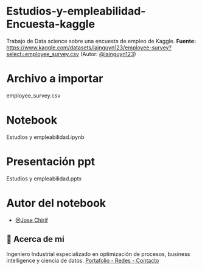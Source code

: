 # Estudios-y-empleabilidad-Encuesta-kaggle
Trabajo de Data science sobre una encuesta de empleo de Kaggle.
**Fuente:** https://www.kaggle.com/datasets/lainguyn123/employee-survey?select=employee_survey.csv (Autor: [@lainguyn123](https://www.kaggle.com/lainguyn123))

# Archivo a importar 
employee_survey.csv

# Notebook
Estudios y empleabilidad.ipynb

# Presentación ppt
Estudios y empleabilidad.pptx

# Autor del notebook
- [@Jose Chirif](https://github.com/JoseChirif)

## 🚀 Acerca de mi
Ingeniero Industrial especializado en optimización de procesos, business intelligence y ciencia de datos.
[Portafolio - Redes - Contacto](https://linktr.ee/josechirif)